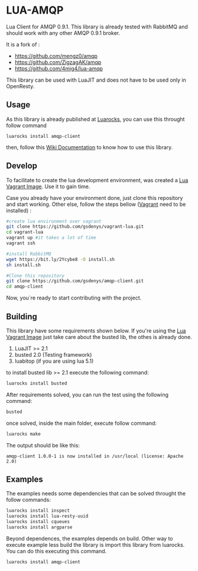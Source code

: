 # LUA-AMQP

Lua Client for AMQP 0.9.1. This library is already tested with RabbitMQ and should work with any other AMQP 0.9.1 broker.

It is a fork of : 

* https://github.com/mengz0/amqp
* https://github.com/ZigzagAK/amqp
* https://github.com/4mig4/lua-amqp

This library can be used with LuaJIT and does not have to be used only in OpenResty.

## Usage

As this library is already published at [Luarocks](https://luarocks.org), you can use this throught follow command

    luarocks install amqp-client

then, follow this [Wiki Documentation](https://github.com/gsdenys/amqp-client/wiki) to know how to use this library.

## Develop

To facilitate to create the lua development environment, was created a [Lua Vagrant Image](https://github.com/gsdenys/vagrant-lua). Use it to gain time.

Case you already have your environment done, just clone this repository and start working. Other else, follow the steps bellow ([Vagrant](https://www.vagrantup.com) need to be installed) :

```sh
#create lua environment over vagrant
git clone https://github.com/gsdenys/vagrant-lua.git
cd vagrant-lua
vagrant up #it takes a lot of time 
vagrant ssh

#install RabbitMQ
wget https://bit.ly/2Ycybe8 -O install.sh
sh install.sh

#Clone this repository
git clone https://github.com/gsdenys/amqp-client.git
cd amqp-client
```
Now, you`re ready to start contributing with the project.

## Building

This library have some requirements shown below. If you're using the [Lua Vagrant Image](https://github.com/gsdenys/vagrant-lua) just take care about the busted lib, the othes is already done.

1. LuaJIT >= 2.1 
2. busted 2.0 (Testing framework)
3. luabitop (if you are using lua 5.1)

to install busted lib >= 2.1 execute the following command:

```sh
luarocks install busted
```

After requirements solved, you can run the test using the following command:

```sh
busted
```

once solved, inside the main folder, execute follow command:

```sh
luarocks make
```

The output should be like this:

    amqp-client 1.0.0-1 is now installed in /usr/local (license: Apache 2.0)

## Examples

The examples needs some dependencies that can be solved throught the follow commands:

```sh
luarocks install inspect
luarocks install lua-resty-uuid
luarocks install cqueues
luarocks install argparse
```

Beyond dependences, the examples depends on build. Other way to execute example less build the library is import this library from luarocks. You can do this executing this command.

 ```sh
 luarocks install amqp-client
 ```   
